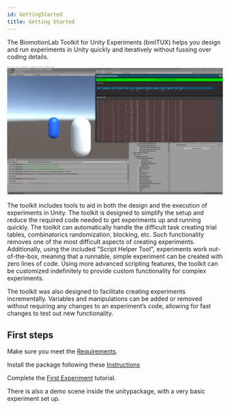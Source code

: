 ```yaml
---
id: GettingStarted
title: Getting Started
---
```


The BiomotionLab Toolkit for Unity Experiments (bmlTUX) helps you design and run experiments in Unity quickly and iteratively without fussing over coding details. 

![Screenshot](assets/Misc/BMLTUX%20header.PNG)

The toolkit includes tools to aid in both the design and the execution of experiments in Unity. The toolkit is designed to simplify the setup and reduce the required code needed to get experiments up and running quickly. The toolkit can automatically handle the difficult task creating trial tables, combinatorics randomization, blocking, etc. Such functionality removes one of the most difficult aspects of creating experiments. Additionally, using the included "Script Helper Tool", experiments work out-of-the-box, meaning that a runnable, simple experiment can be created with zero lines of code. Using more advanced scripting features, the toolkit can be customized indefinitely to provide custom functionality for complex experiments. 

The toolkit was also designed to facilitate creating experiments incrementally. Variables and manipulations can be added or removed without requiring any changes to an experiment’s code, allowing for fast changes to test out new functionality. 

## First steps

Make sure you meet the [Requirements](Requirements.md).

Install the package following these [Instructions](Installation.md)

Complete the [First Experiment](FirstOverview.md) tutorial.

There is also a demo scene inside the unitypackage, with a very basic experiment set up.


